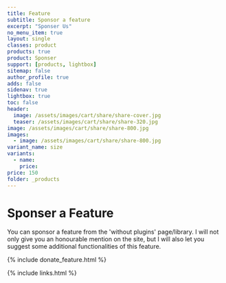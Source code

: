```yaml
---
title: Feature
subtitle: Sponsor a feature
excerpt: "Sponser Us"
no_menu_item: true
layout: single
classes: product
products: true
product: Sponser
support: [products, lightbox]
sitemap: false
author_profile: true
adds: false
sidenav: true
lightbox: true
toc: false
header:
  image: /assets/images/cart/share/share-cover.jpg
  teaser: /assets/images/cart/share/share-320.jpg
image: /assets/images/cart/share/share-800.jpg
images:
  - image: /assets/images/cart/share/share-800.jpg
variant_name: size
variants:
  - name:
    price: 
price: 150
folder: _products
---
```


# Sponser a Feature

You can sponsor a feature from the 'without plugins' page/library. I will not only give you an honourable mention on the site, but I will also let you suggest some additional functionalities of this feature.

{% include donate_feature.html %}

{% include links.html %}